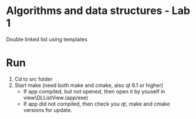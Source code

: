 # Algorithms and data structures - Lab 1
Double linked list using templates

# Run
1. Cd to src folder
2. Start make (need both make and cmake, also qt 6.1 or higher)
    * If app compiled, but not opened, then open it by youself in view\DLListView.(app/exe) 
    * If app did not compiled, then check you qt, make and cmake versions for update. 